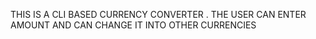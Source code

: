 THIS IS A CLI BASED CURRENCY CONVERTER .
THE USER CAN ENTER AMOUNT AND CAN CHANGE IT INTO OTHER CURRENCIES
